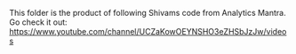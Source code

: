 This folder is the product of following Shivams code from Analytics Mantra. Go check it out: https://www.youtube.com/channel/UCZaKowOEYNSHO3eZHSbJzJw/videos
